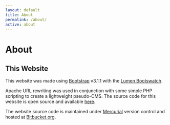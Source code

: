 ```yaml
---
layout: default
title: About
permalink: /about/
active: about
---
```


# About

## This Website

This website was made using [Bootstrap][1]
v3.1.1 with the [Lumen Bootswatch][2].

Apache URL rewriting was used in conjunction with some simple PHP scripting
to create a lightweight pseudo-CMS. The source code for this website is
open source and available [here][3].

The website source code is maintained under [Mercurial][4]
version control and hosted at [Bitbucket.org][5]</a>.

[1]: http://getbootstrap.com/
[2]: http://bootswatch.com/lumen/
[3]: https://bitbucket.org/iondune/ionwebsite
[4]: http://mercurial.selenic.com/
[5]: https://bitbucket.org/
